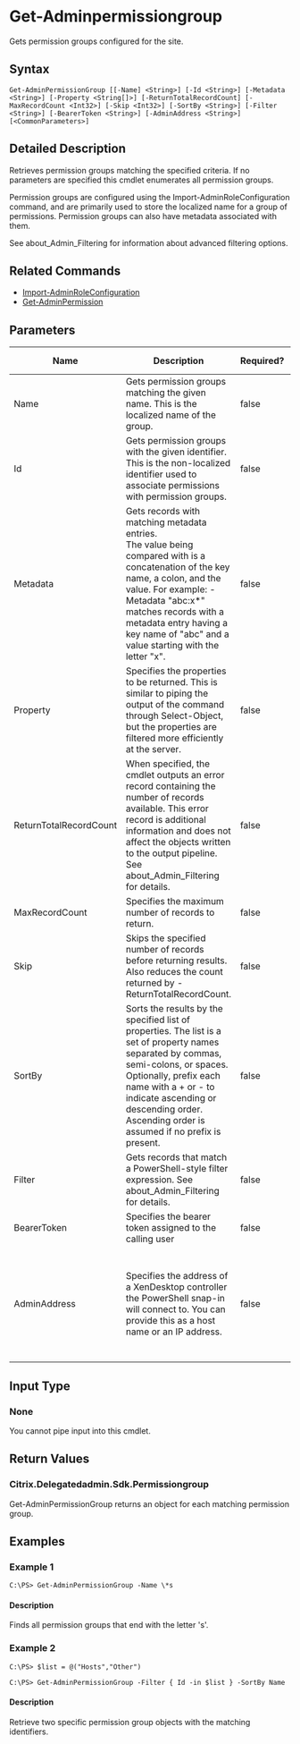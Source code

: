 ﻿
# Get-Adminpermissiongroup
Gets permission groups configured for the site.
## Syntax
```
Get-AdminPermissionGroup [[-Name] <String>] [-Id <String>] [-Metadata <String>] [-Property <String[]>] [-ReturnTotalRecordCount] [-MaxRecordCount <Int32>] [-Skip <Int32>] [-SortBy <String>] [-Filter <String>] [-BearerToken <String>] [-AdminAddress <String>] [<CommonParameters>]
```
## Detailed Description
Retrieves permission groups matching the specified criteria. If no parameters are specified this cmdlet enumerates all permission groups.

Permission groups are configured using the Import-AdminRoleConfiguration command, and are primarily used to store the localized name for a group of permissions. Permission groups can also have metadata associated with them.

See about\_Admin\_Filtering for information about advanced filtering options.


## Related Commands

* [Import-AdminRoleConfiguration](../Import-AdminRoleConfiguration/)
* [Get-AdminPermission](../Get-AdminPermission/)
## Parameters
| Name   | Description | Required? | Pipeline Input | Default Value |
| --- | --- | --- | --- | --- |
| Name | Gets permission groups matching the given name. This is the localized name of the group. | false | true (ByValue, ByPropertyName) |  |
| Id | Gets permission groups with the given identifier. This is the non-localized identifier used to associate permissions with permission groups. | false | true (ByPropertyName) |  |
| Metadata | Gets records with matching metadata entries.<br>The value being compared with is a concatenation of the key name, a colon, and the value. For example: -Metadata "abc:x\*" matches records with a metadata entry having a key name of "abc" and a value starting with the letter "x". | false | false |  |
| Property | Specifies the properties to be returned. This is similar to piping the output of the command through Select-Object, but the properties are filtered more efficiently at the server. | false | false |  |
| ReturnTotalRecordCount | When specified, the cmdlet outputs an error record containing the number of records available. This error record is additional information and does not affect the objects written to the output pipeline. See about\_Admin\_Filtering for details. | false | false | False |
| MaxRecordCount | Specifies the maximum number of records to return. | false | false | 250 |
| Skip | Skips the specified number of records before returning results. Also reduces the count returned by -ReturnTotalRecordCount. | false | false | 0 |
| SortBy | Sorts the results by the specified list of properties. The list is a set of property names separated by commas, semi-colons, or spaces. Optionally, prefix each name with a + or - to indicate ascending or descending order. Ascending order is assumed if no prefix is present. | false | false | The default sort order is by name or unique identifier. |
| Filter | Gets records that match a PowerShell-style filter expression. See about\_Admin\_Filtering for details. | false | false |  |
| BearerToken | Specifies the bearer token assigned to the calling user | false | false |  |
| AdminAddress | Specifies the address of a XenDesktop controller the PowerShell snap-in will connect to. You can provide this as a host name or an IP address. | false | false | Localhost. Once a value is provided by any cmdlet, this value becomes the default. |

## Input Type

### None
You cannot pipe input into this cmdlet.
## Return Values

### Citrix.Delegatedadmin.Sdk.Permissiongroup
Get-AdminPermissionGroup returns an object for each matching permission group.
## Examples

### Example 1
```
C:\PS> Get-AdminPermissionGroup -Name \*s
```
#### Description
Finds all permission groups that end with the letter 's'.
### Example 2
```
C:\PS> $list = @("Hosts","Other")

C:\PS> Get-AdminPermissionGroup -Filter { Id -in $list } -SortBy Name
```
#### Description
Retrieve two specific permission group objects with the matching identifiers.
